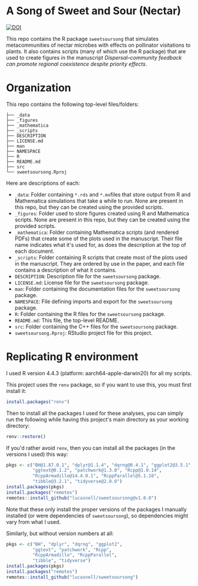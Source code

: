 
# A Song of Sweet and Sour (Nectar)


[![DOI](https://zenodo.org/badge/768350141.svg)](https://zenodo.org/badge/latestdoi/768350141)


This repo contains the R package `sweetsoursong` that simulates metacommunities
of nectar microbes with effects on pollinator visitations to plants.
It also contains scripts (many of which use the R package) that are used to
create figures in the manuscript *Dispersal–community feedback can promote 
regional coexistence despite priority effects*.


# Organization

This repo contains the following top-level files/folders:

```
├── _data
├── _figures
├── _mathematica
├── _scripts
├── DESCRIPTION
├── LICENSE.md
├── man
├── NAMESPACE
├── R
├── README.md
├── src
└── sweetsoursong.Rproj
```

Here are descriptions of each:


* `_data`: Folder containing `*.rds` and `*.mx`files that store output 
    from R and Mathematica simulations that take a while to run.
    None are present in this repo, but they can be created using the
    provided scripts.
* `_figures`: Folder used to store figures created using R and Mathematica
    scripts. None are present in this repo, but they can be created using
    the provided scripts.
* `_mathematica`: Folder containing Mathematica scripts (and rendered PDFs)
   that create some of the plots used in the manuscript.
   Their file name indicates what it's used for, as does the description at
   the top of each document.
* `_scripts`: Folder containing R scripts that create most of the plots used
    in the manuscript. They are ordered by use in the paper, and
    each file contains a description of what it contains.
* `DESCRIPTION`: Description file for the `sweetsoursong` package.
* `LICENSE.md`: License file for the `sweetsoursong` package.
* `man`: Folder containing the documentation files for the `sweetsoursong` package.
* `NAMESPACE`: File defining imports and export for the `sweetsoursong` package.
* `R`: Folder containing the R files for the `sweetsoursong` package.
* `README.md`: This file, the top-level README.
* `src`: Folder containing the C++ files for the `sweetsoursong` package.
* `sweetsoursong.Rproj`: RStudio project file for this project.






# Replicating R environment

I used R version 4.4.3 (platform: aarch64-apple-darwin20) for all my scripts.

This project uses the `renv` package, so if you want to use this, you must
first install it:

```r
install.packages("renv")
```

Then to install all the packages I used for these analyses, you can simply run
the following while having this project's main directory as your working
directory:

```r
renv::restore()
```


If you'd rather avoid `renv`, then you can install all the packages 
(in the versions I used) this way:

```r
pkgs <- c("BH@1.87.0.1", "dplyr@1.1.4", "dqrng@0.4.1", "ggplot2@3.5.1", 
          "ggtext@0.1.2", "patchwork@1.3.0", "Rcpp@1.0.14", 
          "RcppArmadillo@14.4.0.1", "RcppParallel@5.1.10", 
          "tibble@3.2.1", "tidyverse@2.0.0")
install.packages(pkgs)
install.packages("remotes")
remotes::install_github("lucasnell/sweetsoursong@v1.0.0")
```

Note that these only install the proper versions of the packages I manually 
installed (or were dependencies of `sweetsoursong`),
so dependencies might vary from what I used.


Similarly, but without version numbers at all:

```r
pkgs <- c("BH", "dplyr", "dqrng", "ggplot2", 
          "ggtext", "patchwork", "Rcpp", 
          "RcppArmadillo", "RcppParallel", 
          "tibble", "tidyverse")
install.packages(pkgs)
install.packages("remotes")
remotes::install_github("lucasnell/sweetsoursong")
```
